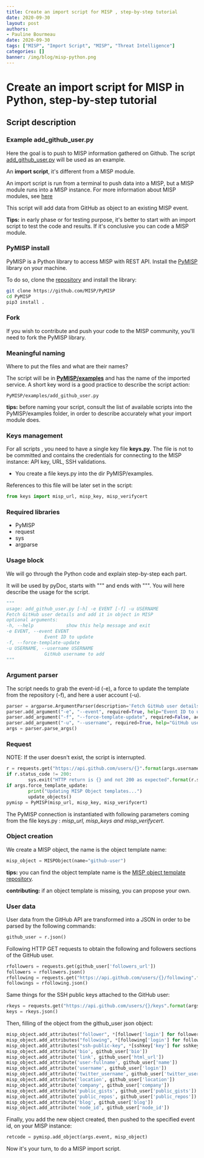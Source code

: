 ```yaml
---
title: Create an import script for MISP , step-by-step tutorial
date: 2020-09-30
layout: post
authors:
- Pauline Bourmeau
date: 2020-09-30
tags: ["MISP", "Import Script", "MISP", "Threat Intelligence"]
categories: []
banner: /img/blog/misp-python.png
---
```


# Create an import script for MISP in Python, step-by-step tutorial

## Script description
### Example add_github_user.py

Here the goal is to push to MISP information gathered on Github. The script [add_github_user.py](https://github.com/MISP/PyMISP/blob/main/examples/add_github_user.py) will be used as an example.

An **import script**, it's different from a MISP module.

An import script is run from a terminal to push data into a MISP, but a MISP module runs into a MISP instance. For more information about MISP modules, see [here](https://misp.github.io/misp-modules/)

This script will add data from GitHub as object to an existing MISP event.

**Tips:** in early phase or for testing purpose, it's better to start with an import script to test the code and results. If it's conclusive you can code a MISP module.


### PyMISP install

PyMISP is a Python library to access MISP with REST API. Install the [PyMISP](https://github.com/MISP/PyMISP) library on your machine.

To do so, clone the [repository](https://github.com/MISP/PyMISP) and install the library:

~~~bash
git clone https://github.com/MISP/PyMISP
cd PyMISP
pip3 install .
~~~

### Fork

If you wish to contribute and push your code to the MISP community, you'll need to fork the PyMISP library.

### Meaningful naming

Where to put the files and what are their names?

The script will be in **[PyMISP/examples](https://github.com/MISP/PyMISP/tree/main/examples)** and has the name of the imported service. A short key word is a good practice to describe the script action:

~~~
PyMISP/examples/add_github_user.py
~~~

**tips:** before naming your script, consult the list of available scripts into the PyMISP/examples folder, in order to describe accurately what your import module does.

### Keys management

For all scripts , you need to have a single key file **keys.py**. The file is not to be committed and contains the credentials for connecting to the MISP instance: API key, URL, SSH validations.

- You create a file keys.py into the dir PyMISP/examples.

References to this file will be later set in the script:

~~~python
from keys import misp_url, misp_key, misp_verifycert
~~~


### Required libraries

- PyMISP
- request
- sys
- argparse

### Usage block

We will go through the Python code and explain step-by-step each part.

It will be used by pyDoc, starts with """ and ends with """. You will here describe the usage for the script.

~~~~python
"""
usage: add_github_user.py [-h] -e EVENT [-f] -u USERNAME
Fetch GitHub user details and add it in object in MISP
optional arguments:
-h, --help            show this help message and exit
-e EVENT, --event EVENT
		      Event ID to update
-f, --force-template-update
-u USERNAME, --username USERNAME
		      GitHub username to add
"""
~~~~

### Argument parser

The script needs to grab the event-id (-e), a force to update the template from the repository (-f), and here a user account (-u).

~~~~python
parser = argparse.ArgumentParser(description='Fetch GitHub user details and add it in object in MISP')
parser.add_argument("-e", "--event", required=True, help="Event ID to update")
parser.add_argument("-f", "--force-template-update", required=False, action="store_true")
parser.add_argument("-u", "--username", required=True, help="GitHub username to add")
args = parser.parse_args()
~~~~

### Request

NOTE: If the user doesn't exist, the script is interrupted.

~~~~python
r = requests.get("https://api.github.com/users/{}".format(args.username))
if r.status_code != 200:
		sys.exit("HTTP return is {} and not 200 as expected".format(r.status_code))
if args.force_template_update:
		print("Updating MISP Object templates...")
		update_objects()
pymisp = PyMISP(misp_url, misp_key, misp_verifycert)
~~~~

The PyMISP connection is instantiated with following parameters coming from the file keys.py : *misp_url, misp_keys and misp_verifycert*.

### Object creation

We create a MISP object, the name is the object template name:

~~~~python
misp_object = MISPObject(name="github-user")
~~~~

**tips:** you can find the object template name is the [MISP object template repository](https://github.com/MISP/misp-objects).

**contributing:** if an object template is missing, you can propose your own.

### User data

User data from the GitHub API are transformed into a JSON in order to be parsed by the following commands:

~~~~python
github_user = r.json()
~~~~

Following HTTP GET requests to obtain the following and followers sections of the GitHub user.

~~~~python
rfollowers = requests.get(github_user['followers_url'])
followers = rfollowers.json()
rfollowing = requests.get("https://api.github.com/users/{}/following".format(args.username))
followings = rfollowing.json()
~~~~

Same things for the SSH public keys attached to the GitHub user:

~~~~python
rkeys = requests.get("https://api.github.com/users/{}/keys".format(args.username))
keys = rkeys.json()
~~~~

Then, filling of the object from the github_user json object:

~~~~python
misp_object.add_attributes("follower", *[follower['login'] for follower in followers])
misp_object.add_attributes("following", *[following['login'] for following in followings])
misp_object.add_attributes("ssh-public-key", *[sshkey['key'] for sshkey in keys])
misp_object.add_attribute('bio', github_user['bio'])
misp_object.add_attribute('link', github_user['html_url'])
misp_object.add_attribute('user-fullname', github_user['name'])
misp_object.add_attribute('username', github_user['login'])
misp_object.add_attribute('twitter_username', github_user['twitter_username'])
misp_object.add_attribute('location', github_user['location'])
misp_object.add_attribute('company', github_user['company'])
misp_object.add_attribute('public_gists', github_user['public_gists'])
misp_object.add_attribute('public_repos', github_user['public_repos'])
misp_object.add_attribute('blog', github_user['blog'])
misp_object.add_attribute('node_id', github_user['node_id'])
~~~~

Finally, you add the new object created, then pushed to the specified event id, on your MISP instance:

~~~~python
retcode = pymisp.add_object(args.event, misp_object)
~~~~

Now it's your turn, to do a MISP import script.
